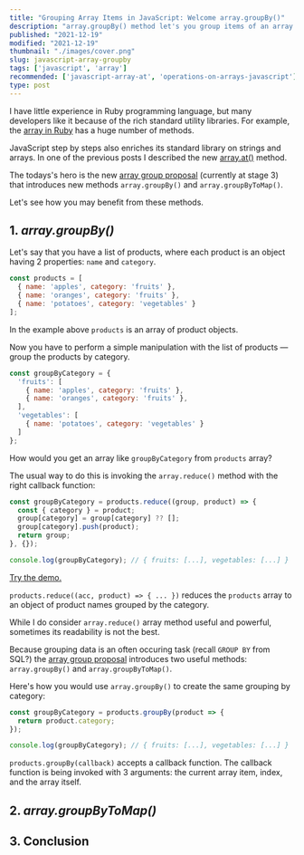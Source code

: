 ```yaml
---
title: "Grouping Array Items in JavaScript: Welcome array.groupBy()"
description: "array.groupBy() method let's you group items of an array by a certain criteria."  
published: "2021-12-19"
modified: "2021-12-19"
thumbnail: "./images/cover.png"
slug: javascript-array-groupby
tags: ['javascript', 'array']
recommended: ['javascript-array-at', 'operations-on-arrays-javascript']
type: post
---
```


I have little experience in Ruby programming language, but many developers like it because of the rich 
standard utility libraries. For example, the [array in Ruby](https://ruby-doc.org/core-3.0.2/Array.html) has a huge number of methods.  

JavaScript step by steps also enriches its standard library on strings and arrays. In one of the previous posts I described
the new [array.at()](/javascript-array-at/) method.  

The todays's hero is the new [array group proposal](https://github.com/tc39/proposal-array-grouping) (currently at stage 3) that introduces new methods `array.groupBy()` and `array.groupByToMap()`.

Let's see how you may benefit from these methods.  

## 1. *array.groupBy()*

Let's say that you have a list of products, where each product is an object having 2 properties: `name` and `category`.  

```javascript
const products = [
  { name: 'apples', category: 'fruits' },
  { name: 'oranges', category: 'fruits' },
  { name: 'potatoes', category: 'vegetables' }
];
```

In the example above `products` is an array of product objects.  

Now you have to perform a simple manipulation with the list of products &mdash; group the products by category.  

```javascript
const groupByCategory = {
  'fruits': [
    { name: 'apples', category: 'fruits' }, 
    { name: 'oranges', category: 'fruits' },
  ],
  'vegetables': [
    { name: 'potatoes', category: 'vegetables' }
  ]
};
```

How would you get an array like `groupByCategory` from `products` array?  

The usual way to do this is invoking the `array.reduce()` method with the right callback function:

```javascript
const groupByCategory = products.reduce((group, product) => {
  const { category } = product;
  group[category] = group[category] ?? [];
  group[category].push(product);
  return group;
}, {});

console.log(groupByCategory); // { fruits: [...], vegetables: [...] }
```
[Try the demo.](https://codesandbox.io/s/elastic-montalcini-tlgvt?file=/src/index.js)

`products.reduce((acc, product) => { ... })` reduces the `products` array to an object of product names grouped by the category.  

While I do consider `array.reduce()` array method useful and powerful, sometimes its readability is not the best.  

Because grouping data is an often occuring task (recall `GROUP BY` from SQL?) the [array group proposal](https://github.com/tc39/proposal-array-grouping) introduces two useful methods: `array.groupBy()` and `array.groupByToMap()`.  

Here's how you would use `array.groupBy()` to create the same grouping by category:

```javascript
const groupByCategory = products.groupBy(product => {
  return product.category;
});

console.log(groupByCategory); // { fruits: [...], vegetables: [...] }
```

`products.groupBy(callback)` accepts a callback function. The callback function is being invoked with 3 arguments: the current array item, index, and the array itself. 

## 2. *array.groupByToMap()*

## 3. Conclusion

